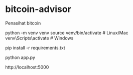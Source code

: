 # bitcoin-advisor
Penasihat bitcoin


python -m venv venv
source venv/bin/activate  # Linux/Mac
venv\Scripts\activate     # Windows

pip install -r requirements.txt

python app.py

http://localhost:5000
